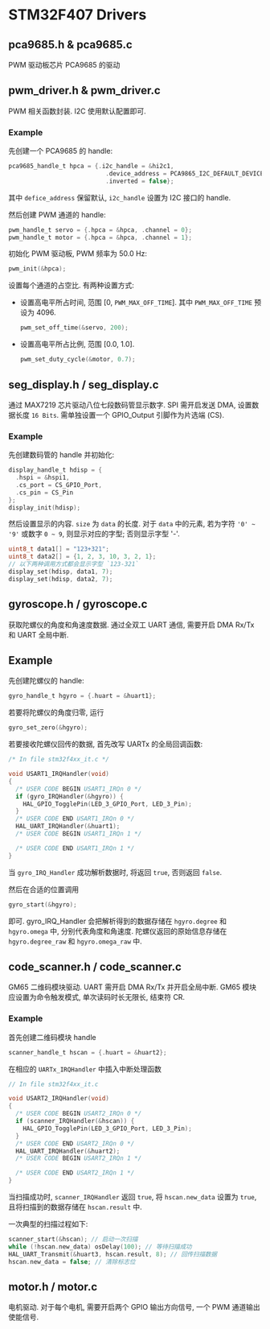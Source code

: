 # STM32F407 Drivers

## pca9685.h & pca9685.c

PWM 驱动板芯片 PCA9685 的驱动

## pwm_driver.h & pwm_driver.c

PWM 相关函数封装. I2C 使用默认配置即可.

### Example

先创建一个 PCA9685 的 handle:

```c
pca9685_handle_t hpca = {.i2c_handle = &hi2c1,
                           .device_address = PCA9865_I2C_DEFAULT_DEVICE_ADDRESS,
                           .inverted = false};
```

其中 `defice_address` 保留默认, `i2c_handle` 设置为 I2C 接口的 handle.

然后创建 PWM 通道的 handle:

```c
pwm_handle_t servo = {.hpca = &hpca, .channel = 0};
pwm_handle_t motor = {.hpca = &hpca, .channel = 1};
```

初始化 PWM 驱动板, PWM 频率为 50.0 Hz:

```c
pwm_init(&hpca);
```

设置每个通道的占空比. 有两种设置方式:

- 设置高电平所占时间, 范围 [0, `PWM_MAX_OFF_TIME`]. 其中 `PWM_MAX_OFF_TIME` 预设为 4096.
  ```c
  pwm_set_off_time(&servo, 200);
  ```
- 设置高电平所占比例, 范围 [0.0, 1.0].
  ```c
  pwm_set_duty_cycle(&motor, 0.7);
  ```

## seg_display.h / seg_display.c

通过 MAX7219 芯片驱动八位七段数码管显示数字. SPI 需开启发送 DMA, 设置数据长度 `16 Bits`. 需单独设置一个 GPIO_Output 引脚作为片选端 (CS).

### Example

先创建数码管的 handle 并初始化:

```c
display_handle_t hdisp = {
  .hspi = &hspi1,
  .cs_port = CS_GPIO_Port,
  .cs_pin = CS_Pin
};
display_init(hdisp);
```

然后设置显示的内容. `size` 为 `data` 的长度. 对于 `data` 中的元素, 若为字符 `'0' ~ '9'` 或数字 `0 ~ 9`, 则显示对应的字型; 否则显示字型 '-'.

```c
uint8_t data1[] = "123+321";
uint8_t data2[] = {1, 2, 3, 10, 3, 2, 1};
// 以下两种调用方式都会显示字型 `123-321`
display_set(hdisp, data1, 7);
display_set(hdisp, data2, 7);
```

## gyroscope.h / gyroscope.c

获取陀螺仪的角度和角速度数据. 通过全双工 UART 通信, 需要开启 DMA Rx/Tx 和 UART 全局中断.

## Example

先创建陀螺仪的 handle:

```c
gyro_handle_t hgyro = {.huart = &huart1};
```

若要将陀螺仪的角度归零, 运行

```c
gyro_set_zero(&hgyro);
```

若要接收陀螺仪回传的数据, 首先改写 UARTx 的全局回调函数:

```c
/* In file stm32f4xx_it.c */

void USART1_IRQHandler(void)
{
  /* USER CODE BEGIN USART1_IRQn 0 */
  if (gyro_IRQHandler(&hgyro)) {
    HAL_GPIO_TogglePin(LED_3_GPIO_Port, LED_3_Pin);
  }
  /* USER CODE END USART1_IRQn 0 */
  HAL_UART_IRQHandler(&huart1);
  /* USER CODE BEGIN USART1_IRQn 1 */

  /* USER CODE END USART1_IRQn 1 */
}
```

当 `gyro_IRQ_Handler` 成功解析数据时, 将返回 `true`, 否则返回 `false`.

然后在合适的位置调用

```c
gyro_start(&hgyro);
```

即可. gyro_IRQ_Handler 会把解析得到的数据存储在 `hgyro.degree` 和 `hgyro.omega` 中, 分别代表角度和角速度. 陀螺仪返回的原始信息存储在 `hgyro.degree_raw` 和 `hgyro.omega_raw` 中.

## code_scanner.h / code_scanner.c

GM65 二维码模块驱动. UART 需开启 DMA Rx/Tx 并开启全局中断.
GM65 模块应设置为命令触发模式, 单次读码时长无限长, 结束符 CR.

### Example

首先创建二维码模块 handle

```c
scanner_handle_t hscan = {.huart = &huart2};
```

在相应的 `UARTx_IRQHandler` 中插入中断处理函数

```c
// In file stm32f4xx_it.c

void USART2_IRQHandler(void)
{
  /* USER CODE BEGIN USART2_IRQn 0 */
  if (scanner_IRQHandler(&hscan)) {
    HAL_GPIO_TogglePin(LED_3_GPIO_Port, LED_3_Pin);
  }
  /* USER CODE END USART2_IRQn 0 */
  HAL_UART_IRQHandler(&huart2);
  /* USER CODE BEGIN USART2_IRQn 1 */

  /* USER CODE END USART2_IRQn 1 */
}
```

当扫描成功时, `scanner_IRQHandler` 返回 `true`, 将 `hscan.new_data` 设置为 `true`, 且将扫描到的数据存储在 `hscan.result` 中.

一次典型的扫描过程如下:

```c
scanner_start(&hscan); // 启动一次扫描
while (!hscan.new_data) osDelay(100); // 等待扫描成功
HAL_UART_Transmit(&huart3, hscan.result, 8); // 回传扫描数据
hscan.new_data = false; // 清除标志位
```

## motor.h / motor.c

电机驱动. 对于每个电机, 需要开启两个 GPIO 输出方向信号, 一个 PWM 通道输出使能信号.
